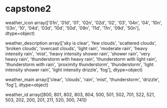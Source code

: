 # capstone2


weather_icon
array(['01n', '01d', '01', '02n', '02d', '02', '03', '04n', '04', '10n',
       '03n', '10', '04d', '03d', '10d', '50d', '09n', '11d', '11n',
       '09d', '50n'], dtype=object)

weather_description
array(['sky is clear', 'few clouds', 'scattered clouds', 'broken clouds',
       'overcast clouds', 'light rain', 'moderate rain',
       'heavy intensity rain', 'mist', 'heavy intensity shower rain',
       'shower rain', 'very heavy rain', 'thunderstorm with heavy rain',
       'thunderstorm with light rain', 'thunderstorm with rain',
       'proximity thunderstorm', 'thunderstorm',
       'light intensity shower rain', 'light intensity drizzle', 'fog'],
      dtype=object)

weather_main
array(['clear', 'clouds', 'rain', 'mist', 'thunderstorm', 'drizzle',
       'fog'], dtype=object)

weather_id
array([800, 801, 802, 803, 804, 500, 501, 502, 701, 522, 521, 503, 202,
       200, 201, 211, 520, 300, 741])